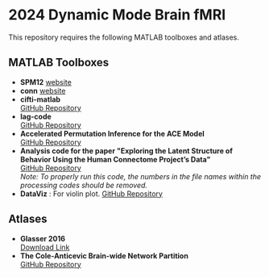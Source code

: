 # 2024 Dynamic Mode Brain fMRI

This repository requires the following MATLAB toolboxes and atlases.

## MATLAB Toolboxes

- **SPM12** [website](https://www.fil.ion.ucl.ac.uk/spm/software/spm12/)
- **conn** [website](https://web.conn-toolbox.org/)
- **cifti-matlab**  
  [GitHub Repository](https://github.com/Washington-University/cifti-matlab.git)
- **lag-code**  
  [GitHub Repository](https://github.com/ryraut/lag-code)
- **Accelerated Permutation Inference for the ACE Model**  
  [GitHub Repository](https://github.com/NISOx-BDI/APACE)
- **Analysis code for the paper "Exploring the Latent Structure of Behavior Using the Human Connectome Project’s Data"**  
  [GitHub Repository](https://github.com/connectomicslab/hcp-behavioral-domains)  
  *Note: To properly run this code, the numbers in the file names within the processing codes should be removed.*
- **DataViz** : For violin plot. 
  [GitHub Repository](https://github.com/povilaskarvelis/DataViz)

## Atlases

- **Glasser 2016**  
  [Download Link](https://balsa.wustl.edu/study/RVVG)
- **The Cole-Anticevic Brain-wide Network Partition**  
  [GitHub Repository](https://github.com/ColeLab/ColeAnticevicNetPartition)
